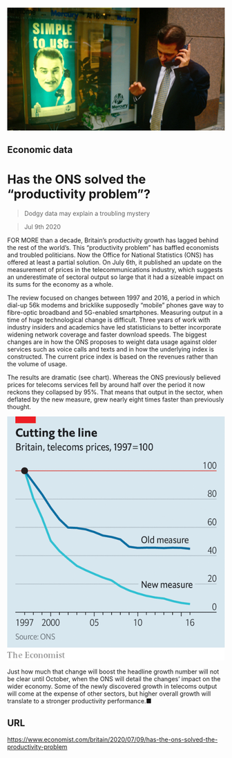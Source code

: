 ![](./images/20200711_BRP503.jpg)

## Economic data

# Has the ONS solved the “productivity problem”?

> Dodgy data may explain a troubling mystery

> Jul 9th 2020

FOR MORE than a decade, Britain’s productivity growth has lagged behind the rest of the world’s. This “productivity problem” has baffled economists and troubled politicians. Now the Office for National Statistics (ONS) has offered at least a partial solution. On July 6th, it published an update on the measurement of prices in the telecommunications industry, which suggests an underestimate of sectoral output so large that it had a sizeable impact on its sums for the economy as a whole.

The review focused on changes between 1997 and 2016, a period in which dial-up 56k modems and bricklike supposedly “mobile” phones gave way to fibre-optic broadband and 5G-enabled smartphones. Measuring output in a time of huge technological change is difficult. Three years of work with industry insiders and academics have led statisticians to better incorporate widening network coverage and faster download speeds. The biggest changes are in how the ONS proposes to weight data usage against older services such as voice calls and texts and in how the underlying index is constructed. The current price index is based on the revenues rather than the volume of usage.

The results are dramatic (see chart). Whereas the ONS previously believed prices for telecoms services fell by around half over the period it now reckons they collapsed by 95%. That means that output in the sector, when deflated by the new measure, grew nearly eight times faster than previously thought.

![](./images/20200711_BRC363.png)

Just how much that change will boost the headline growth number will not be clear until October, when the ONS will detail the changes’ impact on the wider economy. Some of the newly discovered growth in telecoms output will come at the expense of other sectors, but higher overall growth will translate to a stronger productivity performance.■

## URL

https://www.economist.com/britain/2020/07/09/has-the-ons-solved-the-productivity-problem
